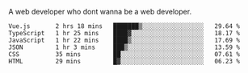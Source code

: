 A web developer who dont wanna be a web developer.

<!--START_SECTION:waka-->

```text
Vue.js       2 hrs 18 mins   ███████▒░░░░░░░░░░░░░░░░░   29.64 %
TypeScript   1 hr 25 mins    ████▓░░░░░░░░░░░░░░░░░░░░   18.17 %
JavaScript   1 hr 22 mins    ████▒░░░░░░░░░░░░░░░░░░░░   17.69 %
JSON         1 hr 3 mins     ███▒░░░░░░░░░░░░░░░░░░░░░   13.59 %
CSS          35 mins         ██░░░░░░░░░░░░░░░░░░░░░░░   07.61 %
HTML         29 mins         █▓░░░░░░░░░░░░░░░░░░░░░░░   06.23 %
```

<!--END_SECTION:waka-->
